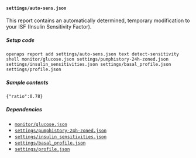 #### `settings/auto-sens.json`
This report contains an automatically determined, temporary modification to your ISF (Insulin Sensitivity Factor).
##### Setup code
`openaps report add settings/auto-sens.json text detect-sensitivity shell monitor/glucose.json settings/pumphistory-24h-zoned.json settings/insulin_sensitivities.json settings/basal_profile.json settings/profile.json`
##### Sample contents
`{"ratio":0.78}`
##### Dependencies
* [`monitor/glucose.json`](openaps-report-monitor-glucose.md)
* [`settings/pumphistory-24h-zoned.json`](openaps-report-settings-pumphistory-24h-zoned.md)
* [`settings/insulin_sensitivities.json`](openaps-report-settings-insulin_sensitivities.md)
* [`settings/basal_profile.json`](openaps-report-settings-basal_profile.md)
* [`settings/profile.json`](openaps-report-settings-profile.md)
